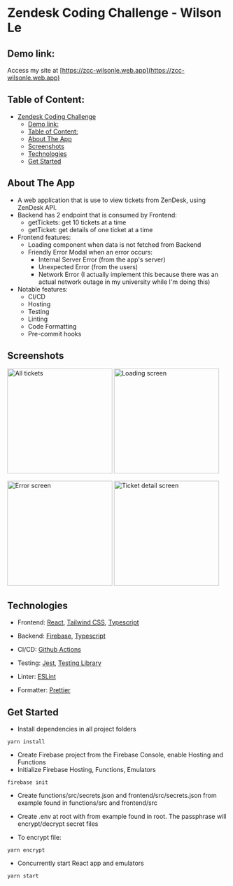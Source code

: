 # Zendesk Coding Challenge - Wilson Le

## Demo link:

Access my site at [https://zcc-wilsonle.web.app](https://zcc-wilsonle.web.app)

## Table of Content:

- [Zendesk Coding Challenge](#)
  - [Demo link:](#demo-link)
  - [Table of Content:](#table-of-content)
  - [About The App](#about-the-app)
  - [Screenshots](#screenshots)
  - [Technologies](#technologies)
  - [Get Started](#get-started)

## About The App

- A web application that is use to view tickets from ZenDesk, using ZenDesk API.
- Backend has 2 endpoint that is consumed by Frontend:
  - getTickets: get 10 tickets at a time
  - getTicket: get details of one ticket at a time
- Frontend features:
  - Loading component when data is not fetched from Backend
  - Friendly Error Modal when an error occurs:
    - Internal Server Error (from the app's server)
    - Unexpected Error (from the users)
    - Network Error (I actually implement this because there was an actual network outage in my university while I'm doing this)
- Notable features:
  - CI/CD
  - Hosting
  - Testing
  - Linting
  - Code Formatting
  - Pre-commit hooks

## Screenshots

[<img alt="All tickets" width="240px" src="https://i.ibb.co/R3JZPcy/tickets.png" />](https://i.ibb.co/R3JZPcy/tickets.png)
[<img alt="Loading screen" width="240px" src="https://i.ibb.co/cL9Mpqg/fetching.png" />](https://i.ibb.co/cL9Mpqg/fetching.png)

[<img alt="Error screen" width="240px" src="https://i.ibb.co/ydLwRdQ/error.png" />](https://i.ibb.co/ydLwRdQ/error.png)
[<img alt="Ticket detail screen" width="240px" src="https://i.ibb.co/rZDB9NK/detail.png" />](https://i.ibb.co/rZDB9NK/detail.png)

## Technologies

- Frontend: [React](https://reactjs.org), [Tailwind CSS](https://tailwindcss.com), [Typescript](https://www.typescriptlang.org)

- Backend: [Firebase](https://firebase.google.com), [Typescript](https://www.typescriptlang.org)

- CI/CD: [Github Actions](https://github.com/features/actions)

- Testing: [Jest](https://jestjs.io), [Testing Library](https://testing-library.com)

- Linter: [ESLint](https://eslint.org)

- Formatter: [Prettier](https://prettier.io)

## Get Started

- Install dependencies in all project folders

```
yarn install
```

- Create Firebase project from the Firebase Console, enable Hosting and Functions
- Initialize Firebase Hosting, Functions, Emulators

```
firebase init
```

- Create functions/src/secrets.json and frontend/src/secrets.json from example found in functions/src and frontend/src

- Create .env at root with from example found in root. The passphrase will encrypt/decrypt secret files

- To encrypt file:

```
yarn encrypt
```

- Concurrently start React app and emulators

```
yarn start
```
